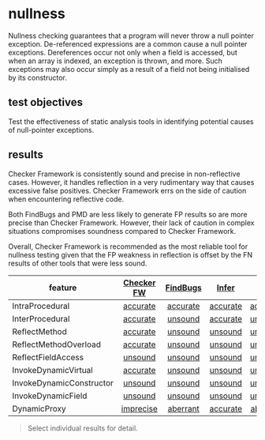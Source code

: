 # nullness
Nullness checking guarantees that a program will never throw a null pointer exception. De-referenced expressions are a common cause a null pointer exceptions. Dereferences occur not only when a field is accessed, but when an array is indexed, an exception is thrown, and more. Such exceptions may also occur simply as a result of a field not being initialised by its constructor.

## test objectives

Test the effectiveness of static analysis tools in identifying potential causes of null-pointer exceptions.

## results

Checker Framework is consistently sound and precise in non-reflective cases. However, it handles reflection in a very rudimentary way that causes excessive false positives. Checker Framework errs on the side of caution when encountering reflective code. 

Both FindBugs and PMD are less likely to generate FP results so are more precise than Checker Framework. However, their lack of caution in complex situations compromises soundness compared to Checker Framework.

Overall, Checker Framework is recommended as the most reliable tool for nullness testing given that the FP weakness in reflection is offset by the FN results of other tools that were less sound.

| feature | [Checker FW](https://github.com/michaelemery/staticanalysis/blob/master/checker/nullness/checkerframework.md) | [FindBugs](https://github.com/michaelemery/staticanalysis/blob/master/checker/nullness/findbugs.md) | [Infer](https://github.com/michaelemery/staticanalysis/blob/master/checker/nullness/infer.md) | [PMD](https://github.com/michaelemery/staticanalysis/blob/master/checker/nullness/pmd.md) | 
| --- | :---: | :---: | :---: | :---: |
| IntraProcedural | [accurate](https://github.com/michaelemery/staticanalysis/blob/master/checker/nullness/checkerframework.md#IntraProcedural) | [accurate](https://github.com/michaelemery/staticanalysis/blob/master/checker/nullness/findbugs.md#IntraProcedural) | [accurate](https://github.com/michaelemery/staticanalysis/blob/master/checker/nullness/infer.md#IntraProcedural) | [accurate](https://github.com/michaelemery/staticanalysis/blob/master/checker/nullness/pmd.md#IntraProcedural) |
| InterProcedural | [accurate](https://github.com/michaelemery/staticanalysis/blob/master/checker/nullness/checkerframework.md#InterProcedural) | [unsound](https://github.com/michaelemery/staticanalysis/blob/master/checker/nullness/findbugs.md#InterProcedural) | [accurate](https://github.com/michaelemery/staticanalysis/blob/master/checker/nullness/infer.md#InterProcedural) | [unsound](https://github.com/michaelemery/staticanalysis/blob/master/checker/nullness/pmd.md#InterProcedural) |
| ReflectMethod | [accurate](https://github.com/michaelemery/staticanalysis/blob/master/checker/nullness/checkerframework.md#ReflectMethod) | [unsound](https://github.com/michaelemery/staticanalysis/blob/master/checker/nullness/findbugs.md#ReflectMethod) | [unsound](https://github.com/michaelemery/staticanalysis/blob/master/checker/nullness/infer.md#ReflectMethod) | [unsound](https://github.com/michaelemery/staticanalysis/blob/master/checker/nullness/pmd.md#ReflectMethod) |
| ReflectMethodOverload | [accurate](https://github.com/michaelemery/staticanalysis/blob/master/checker/nullness/checkerframework.md#ReflectMethodOverload) | [unsound](https://github.com/michaelemery/staticanalysis/blob/master/checker/nullness/findbugs.md#ReflectMethodOverload) | [unsound](https://github.com/michaelemery/staticanalysis/blob/master/checker/nullness/infer.md#ReflectMethodOverload) | [unsound](https://github.com/michaelemery/staticanalysis/blob/master/checker/nullness/pmd.md#ReflectMethodOverload) |
| ReflectFieldAccess | [unsound](https://github.com/michaelemery/staticanalysis/blob/master/checker/nullness/checkerframework.md#ReflectFieldAccess) | [unsound](https://github.com/michaelemery/staticanalysis/blob/master/checker/nullness/findbugs.md#ReflectFieldAccess) | [unsound](https://github.com/michaelemery/staticanalysis/blob/master/checker/nullness/infer.md#ReflectFieldAccess) | [unsound](https://github.com/michaelemery/staticanalysis/blob/master/checker/nullness/pmd.md#ReflectFieldAccess) |
| InvokeDynamicVirtual | [accurate](https://github.com/michaelemery/staticanalysis/blob/master/checker/nullness/checkerframework.md#InvokeDynamicVirtual) | [unsound](https://github.com/michaelemery/staticanalysis/blob/master/checker/nullness/findbugs.md#InvokeDynamicVirtual) | [unsound](https://github.com/michaelemery/staticanalysis/blob/master/checker/nullness/infer.md#InvokeDynamicVirtual) | [unsound](https://github.com/michaelemery/staticanalysis/blob/master/checker/nullness/pmd.md#InvokeDynamicVirtual) |
| InvokeDynamicConstructor | [unsound](https://github.com/michaelemery/staticanalysis/blob/master/checker/nullness/checkerframework.md#InvokeDynamicConstructor) | [unsound](https://github.com/michaelemery/staticanalysis/blob/master/checker/nullness/findbugs.md#InvokeDynamicConstructor) | [unsound](https://github.com/michaelemery/staticanalysis/blob/master/checker/nullness/infer.md#InvokeDynamicConstructor) | [unsound](https://github.com/michaelemery/staticanalysis/blob/master/checker/nullness/pmd.md#InvokeDynamicConstructor) |
| InvokeDynamicField | [unsound](https://github.com/michaelemery/staticanalysis/blob/master/checker/nullness/checkerframework.md#InvokeDynamicField) | [unsound](https://github.com/michaelemery/staticanalysis/blob/master/checker/nullness/findbugs.md#InvokeDynamicField) | [unsound](https://github.com/michaelemery/staticanalysis/blob/master/checker/nullness/infer.md#InvokeDynamicField) | [unsound](https://github.com/michaelemery/staticanalysis/blob/master/checker/nullness/pmd.md#InvokeDynamicField) |
| DynamicProxy | [imprecise](https://github.com/michaelemery/staticanalysis/blob/master/checker/nullness/checkerframework.md#DynamicProxy) | [aberrant](https://github.com/michaelemery/staticanalysis/blob/master/checker/nullness/findbugs.md#DynamicProxy) | [accurate](https://github.com/michaelemery/staticanalysis/blob/master/checker/nullness/infer.md#DynamicProxy) | [aberrant](https://github.com/michaelemery/staticanalysis/blob/master/checker/nullness/pmd.md#DynamicProxy) |


> Select individual results for detail.

